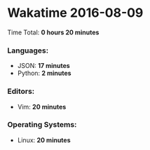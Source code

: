 # Wakatime 2016-08-09

Time Total: **0 hours 20 minutes**

### Languages:
- JSON: **17 minutes** 
- Python: **2 minutes** 

### Editors:
- Vim: **20 minutes** 

### Operating Systems:
- Linux: **20 minutes** 

